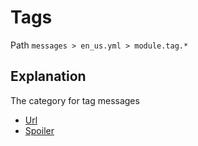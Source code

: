 # Tags
Path `messages > en_us.yml > module.tag.*`

## Explanation
The category for tag messages
- [Url](/en/messages/en_us/module/tag/url/)
- [Spoiler](/en/messages/en_us/module/tag/spoiler/)